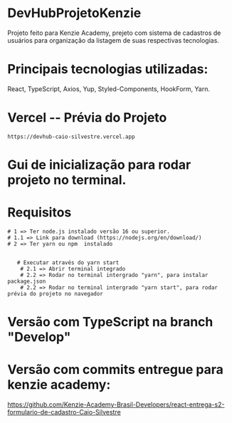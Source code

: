 # DevHubProjetoKenzie
Projeto feito para Kenzie Academy, prejeto com sistema de cadastros de usuários para organização da listagem de suas respectivas tecnologias.

# Principais tecnologias utilizadas: 
React, TypeScript, Axios, Yup, Styled-Components, HookForm, Yarn.

# Vercel -- Prévia do Projeto
    https://devhub-caio-silvestre.vercel.app

# Gui de inicialização para rodar projeto no terminal.

# Requisitos
    # 1 => Ter node.js instalado versão 16 ou superior.
    # 1.1 => Link para download (https://nodejs.org/en/download/)
    # 2 => Ter yarn ou npm  instalado


       # Executar através do yarn start
        # 2.1 => Abrir terminal integrado
        # 2.2 => Rodar no terminal intergrado "yarn", para instalar package.json
        # 2.2 => Rodar no terminal intergrado "yarn start", para rodar prévia do projeto no navegador

# Versão com TypeScript na branch "Develop"
# Versão com commits entregue para kenzie academy:
https://github.com/Kenzie-Academy-Brasil-Developers/react-entrega-s2-formulario-de-cadastro-Caio-Silvestre


